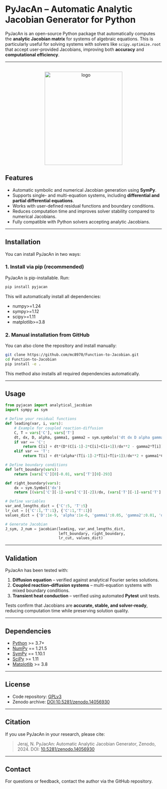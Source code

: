 # PyJacAn – Automatic Analytic Jacobian Generator for Python

PyJacAn is an open-source Python package that automatically computes the **analytic Jacobian matrix** for systems of algebraic equations. This is particularly useful for solving systems with solvers like `scipy.optimize.root` that accept user-provided Jacobians, improving both **accuracy** and **computational efficiency**.

---

<!-- PROJECT LOGO -->
<br />

<div align="center">
    <img src="Logo.png" alt="logo" width="250" height="300">
</div>

## Features

- Automatic symbolic and numerical Jacobian generation using **SymPy**.
- Supports single- and multi-equation systems, including **differential and partial differential equations**.
- Works with user-defined residual functions and boundary conditions.
- Reduces computation time and improves solver stability compared to numerical Jacobians.
- Fully compatible with Python solvers accepting analytic Jacobians.

---

## Installation

You can install PyJacAn in two ways:

### 1. Install via pip (recommended)
PyJacAn is pip-installable. Run:

```bash
pip install pyjacan
```
This will automatically install all dependencies:
- numpy>=1.24
- sympy>=1.12
- scipy>=1.11
- matplotlib>=3.8


### 2. Manual installation from GitHub
You can also clone the repository and install manually:

```bash
git clone https://github.com/mc8970/Function-to-Jacobian.git
cd Function-to-Jacobian
pip install -e .
```

This method also installs all required dependencies automatically.

---

## Usage

```python
from pyjacan import analytical_jacobian
import sympy as sym

# Define your residual functions
def leading(var, i, vars):
    # Example for coupled reaction-diffusion
    C, T = vars['C'], vars['T']
    dt, dx, D, alpha, gamma1, gamma2 = sym.symbols('dt dx D alpha gamma1 gamma2')
    if var == 'C':
        return C[i] + dt*(D*(C[i-1]-2*C[i]+C[i+1])/dx**2 - gamma2*T[i])
    elif var == 'T':
        return T[i] + dt*(alpha*(T[i-1]-2*T[i]+T[i+1])/dx**2 + gamma1*C[i])

# Define boundary conditions
def left_boundary(vars):
    return [vars['C'][0]-0.01, vars['T'][0]-293]

def right_boundary(vars):
    dx = sym.Symbol('dx')
    return [(vars['C'][-1]-vars['C'][-2])/dx, (vars['T'][-1]-vars['T'][-2])/dx]

# Define variables
var_and_lengths_dict = {'C':5, 'T':5}
lr_cut = [{'C':1,'T':1}, {'C':1,'T':1}]
values_dict = {'D':1e-9, 'alpha':1e-6, 'gamma1':0.05, 'gamma2':0.01, 'dt':0.1, 'dx':0.2}

# Generate Jacobian
J_sym, J_num = jacobian(leading, var_and_lengths_dict,
                        left_boundary, right_boundary,
                        lr_cut, values_dict)
```

---

## Validation

PyJacAn has been tested with:

1. **Diffusion equation** – verified against analytical Fourier series solutions.
2. **Coupled reaction–diffusion systems** – multi-equation systems with mixed boundary conditions.
3. **Transient heat conduction** – verified using automated **Pytest** unit tests.

Tests confirm that Jacobians are **accurate, stable, and solver-ready**, reducing computation time while preserving solution quality.

---

## Dependencies

- [Python](https://python.org/) >= 3.7+
- [NumPy](https://numpy.org/) == 1.21.5
- [SymPy](https://www.sympy.org/en/index.html) == 1.10.1
- [SciPy](https://scipy.org/) >= 1.11
- [Matplotlib](https://matplotlib.org/) >= 3.8
---

## License

- Code repository: [GPLv3](https://github.com/mc8970/Function-to-Jacobian)  
- Zenodo archive: [DOI:10.5281/zenodo.14056930](https://doi.org/10.5281/zenodo.14056930)

---

## Citation

If you use PyJacAn in your research, please cite:

> Jeraj, N. PyJacAn: Automatic Analytic Jacobian Generator, Zenodo, 2024. DOI: [10.5281/zenodo.14056930](https://doi.org/10.5281/zenodo.14056930)

---

## Contact

For questions or feedback, contact the author via the GitHub repository.

